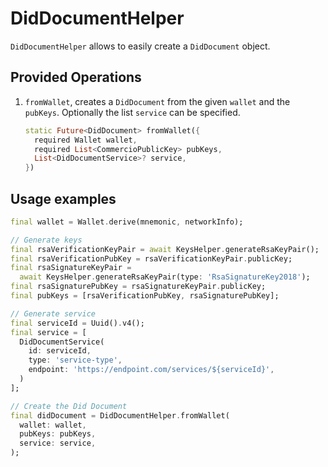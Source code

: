 # DidDocumentHelper

`DidDocumentHelper` allows to easily create a `DidDocument` object.

## Provided Operations

1. `fromWallet`, creates a `DidDocument` from the given `wallet` and the `pubKeys`. Optionally the list `service` can be specified.

    ```dart
    static Future<DidDocument> fromWallet({
      required Wallet wallet,
      required List<CommercioPublicKey> pubKeys,
      List<DidDocumentService>? service,
    })
    ```  

## Usage examples

```dart
final wallet = Wallet.derive(mnemonic, networkInfo);

// Generate keys
final rsaVerificationKeyPair = await KeysHelper.generateRsaKeyPair();
final rsaVerificationPubKey = rsaVerificationKeyPair.publicKey;
final rsaSignatureKeyPair =
  await KeysHelper.generateRsaKeyPair(type: 'RsaSignatureKey2018');
final rsaSignaturePubKey = rsaSignatureKeyPair.publicKey;
final pubKeys = [rsaVerificationPubKey, rsaSignaturePubKey];

// Generate service
final serviceId = Uuid().v4();
final service = [
  DidDocumentService(
    id: serviceId,
    type: 'service-type',
    endpoint: 'https://endpoint.com/services/${serviceId}',
  )
];

// Create the Did Document
final didDocument = DidDocumentHelper.fromWallet(
  wallet: wallet,
  pubKeys: pubKeys,
  service: service,
);
```
